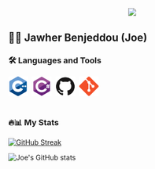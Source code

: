 <div id="header" align="center">
    <img src="https://media.giphy.com/media/ASd0Ukj0y3qMM/giphy.gif" width="300px"/>
</div>


 ## 👨‍💻 Jawher Benjeddou (Joe) 

### 🛠️ Languages and Tools
<div>
<img src="https://github.com/devicons/devicon/blob/master/icons/cplusplus/cplusplus-original.svg" title="C++" alt="C++" width="40" height="40"/>&nbsp;
<img src="https://github.com/devicons/devicon/blob/master/icons/csharp/csharp-original.svg" title="C-Sharp" alt="C-Sharp" width="40" height="40"/>&nbsp;
<img src="https://github.com/devicons/devicon/blob/master/icons/github/github-original.svg" title="github" alt="github" width="40" height="40"/>&nbsp;
<img src="https://github.com/devicons/devicon/blob/master/icons/git/git-original.svg" title="git" alt="git" width="40" height="40"/>&nbsp;

</div>

<br />


### 🔥📊 My Stats 

 <!--![GitHub Streak](https://streak-stats.demolab.com?user=JawherBenjeddou&theme=gruvbox&border_radius=4.5) -->
[![GitHub Streak](http://github-readme-streak-stats.herokuapp.com?user=JawherBenjeddou&theme=dark&hide_border=true&date_format=M%20j%5B%2C%20Y%5D)](https://git.io/streak-stats)

![Joe's GitHub stats](https://github-readme-stats.vercel.app/api?username=JawherBenjeddou&show_icons=true&theme=transparent)
